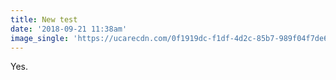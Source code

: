```yaml
---
title: New test
date: '2018-09-21 11:38am'
image_single: 'https://ucarecdn.com/0f1919dc-f1df-4d2c-85b7-989f04f7de67/'
---
```

Yes.
